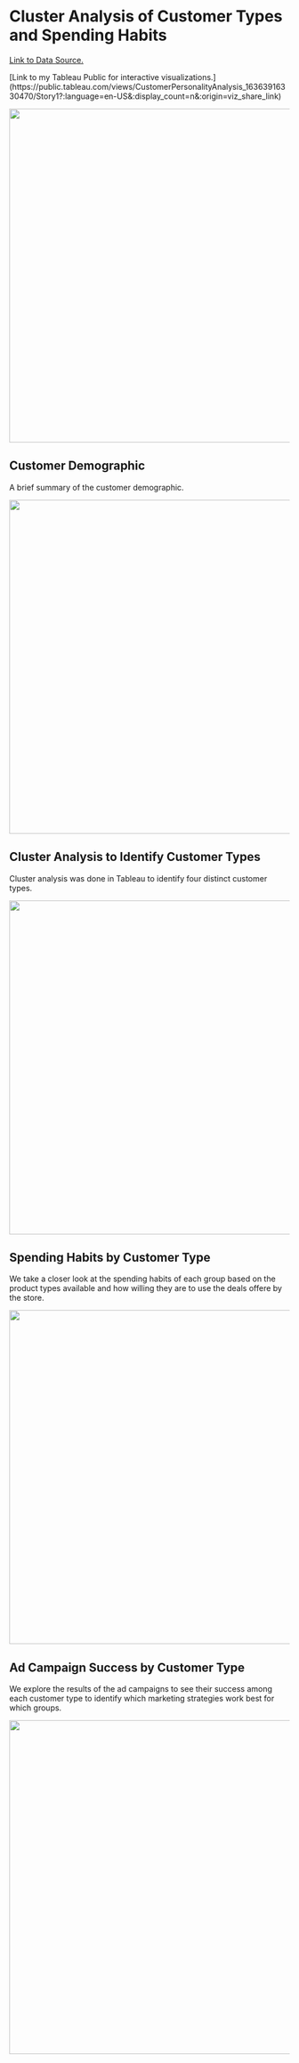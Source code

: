 # Cluster Analysis of Customer Types and Spending Habits
[Link to Data Source.](https://www.kaggle.com/imakash3011/customer-personality-analysis)
<p>[Link to my Tableau Public for interactive visualizations.](https://public.tableau.com/views/CustomerPersonalityAnalysis_16363916330470/Story1?:language=en-US&:display_count=n&:origin=viz_share_link)</p>

<p align="center"><img width="600" height="" src=""></p>

## Customer Demographic
A brief summary of the customer demographic. 

<p align="center"><img width="600" height="" src=""></p>

## Cluster Analysis to Identify Customer Types
Cluster analysis was done in Tableau to identify four distinct customer types.

<p align="center"><img width="600" height="" src=""></p>

## Spending Habits by Customer Type
We take a closer look at the spending habits of each group based on the product types available and how willing they are to use the deals offere by the store.

<p align="center"><img width="600" height="" src=""></p>

## Ad Campaign Success by Customer Type
We explore the results of the ad campaigns to see their success among each customer type to identify which marketing strategies work best for which groups.

<p align="center"><img width="600" height="" src=""></p>


